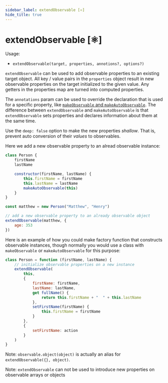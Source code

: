 ```yaml
---
sidebar_label: extendObservable [⚛️]
hide_title: true
---
```


# extendObservable [⚛️]

Usage:

-   `extendObservable(target, properties, annotions?, options?)`

`extendObservable` can be used to add observable properties to an existing target object. All key / value pairs in the `properties` object result in new observable properties on the target initialized to the given value. Any getters in the properties map are turned into computed properties.

The `annotations` param can be used to override the declaration that is used for a specific property, like [`makeObservable` and `makeAutoObservable`](make-observable.md). The difference between `extendObservable` and `makeAutoObservable` is that `extendObservable` sets properties and declares information about them at the same time.

Use the `deep: false` option to make the new properties _shallow_. That is, prevent auto conversion of their _values_ to observables.

Here we add a new observable property to an alread observable instance:

```javascript
class Person {
    firstName
    lastName

    constructor(firstName, lastName) {
        this.firstName = firstName
        this.lastName = lastName
        makeAutoObservable(this)
    }
}

const matthew = new Person("Matthew", "Henry")

// add a new observable property to an already observable object
extendObservable(matthew, {
    age: 353
})
```

Here is an example of how you could make factory function that constructs
observable instances, though normally you would use a class with `makeObservable` or `makeAutoObservable` for this purpose:

```javascript
class Person = function (firstName, lastName) {
    // initialize observable properties on a new instance
    extendObservable(
        this,
        {
            firstName: firstName,
            lastName: lastName,
            get fullName() {
                return this.firstName + "  " + this.lastName
            },
            setFirstName(firstName) {
                this.firstName = firstName
            }
        },
        {
            setFirstName: action
        }
    )
}
```

Note: `observable.object(object)` is actually an alias for `extendObservable({}, object)`.

Note: `extendObservable` can not be used to introduce new properties on observable arrays or objects
